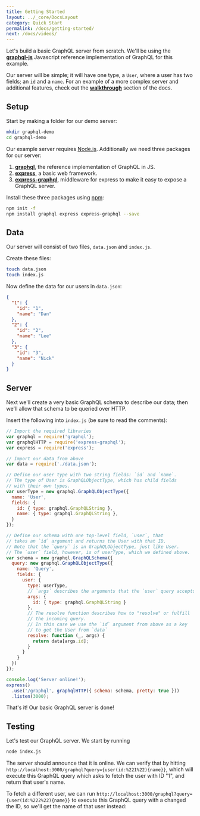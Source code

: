 ```yaml
---
title: Getting Started
layout: ../_core/DocsLayout
category: Quick Start
permalink: /docs/getting-started/
next: /docs/videos/
---
```


Let's build a basic GraphQL server from scratch. We'll be using the **[graphql-js](https://github.com/graphql/graphql-js)** Javascript reference implementation of GraphQL for this example.

Our server will be simple; it will have one type, a `User`, where a user has two fields; an `id` and a `name`. For an example of a more complex server and additional features,
check out the **[walkthrough](../intro)** section of the docs.

## Setup

Start by making a folder for our demo server:

```sh
mkdir graphql-demo
cd graphql-demo
```

Our example server requires [Node.js](https://nodejs.org/en/). Additionally we need three packages for our server:

1. **[graphql](https://github.com/graphql/graphql-js)**, the reference implementation of GraphQL in JS.
2. **[express](https://github.com/strongloop/express)**, a basic web framework.
3. **[express-graphql](https://github.com/graphql/express-graphql)**, middleware for express to make it easy to expose a GraphQL server.

Install these three packages using [npm](https://docs.npmjs.com/getting-started/installing-node):

```sh
npm init -f
npm install graphql express express-graphql --save
```

## Data

Our server will consist of two files, `data.json` and `index.js`.

Create these files:

```sh
touch data.json
touch index.js
```

Now define the data for our users in `data.json`:

```json
{
  "1": {
    "id": "1",
    "name": "Dan"
  },
  "2": {
    "id": "2",
    "name": "Lee"
  },
  "3": {
    "id": "3",
    "name": "Nick"
  }
}
```

## Server

Next we'll create a very basic GraphQL schema to describe our data;
then we'll allow that schema to be queried over HTTP.

Insert the following into `index.js` (be sure to read the comments):

```js
// Import the required libraries
var graphql = require('graphql');
var graphqlHTTP = require('express-graphql');
var express = require('express');

// Import our data from above
var data = require('./data.json');

// Define our user type with two string fields: `id` and `name`.
// The type of User is GraphQLObjectType, which has child fields
// with their own types.
var userType = new graphql.GraphQLObjectType({
  name: 'User',
  fields: {
    id: { type: graphql.GraphQLString },
    name: { type: graphql.GraphQLString },
  }
});

// Define our schema with one top-level field, `user`, that
// takes an `id` argument and returns the User with that ID.
// Note that the `query` is an GraphQLObjectType, just like User.
// The `user` field, however, is of userType, which we defined above.
var schema = new graphql.GraphQLSchema({
  query: new graphql.GraphQLObjectType({
    name: 'Query',
    fields: {
      user: {
        type: userType,
        // `args` describes the arguments that the `user` query accepts
        args: {
          id: { type: graphql.GraphQLString }
        },
        // The resolve function describes how to "resolve" or fulfill
        // the incoming query.
        // In this case we use the `id` argument from above as a key
        // to get the User from `data`
        resolve: function (_, args) {
          return data[args.id];
        }
      }
    }
  })
});

console.log('Server online!');
express()
  .use('/graphql', graphqlHTTP({ schema: schema, pretty: true }))
  .listen(3000);
```

<script data-inline>
var graphql = require('graphql');

var data = {
  "1": {
    "id": "1",
    "name": "Dan"
  },
  "2": {
    "id": "2",
    "name": "Lee"
  },
  "3": {
    "id": "3",
    "name": "Nick"
  }
};

var userType = new graphql.GraphQLObjectType({
  name: 'User',
  fields: {
    id: { type: graphql.GraphQLString },
    name: { type: graphql.GraphQLString },
  }
});

var schema = new graphql.GraphQLSchema({
  query: new graphql.GraphQLObjectType({
    name: 'Query',
    fields: {
      user: {
        type: userType,
        args: {
          id: { type: graphql.GraphQLString }
        },
        resolve: function (_, args) {
          return data[args.id];
        }
      }
    }
  })
});

global.schema = schema;
</script>

That's it! Our basic GraphQL server is done!

## Testing

Let's test our GraphQL server. We start by running

```sh
node index.js
```

The server should announce that it is online. We can verify that by hitting
`http://localhost:3000/graphql?query={user(id:%221%22){name}}`, which will
execute this GraphQL query which asks to fetch the user with ID "1", and return
that user's name.

<script data-inline>
  import MiniGraphiQL from '../_core/MiniGraphiQL';
  renderHere(<MiniGraphiQL schema={global.schema} query={ `
{
  user(id: "1") {
    name
  }
}
`} />);
</script>

To fetch a different user, we can run `http://localhost:3000/graphql?query={user(id:%222%22){name}}`
to execute this GraphQL query with a changed the ID, so we'll get the name of
that user instead:

<script data-inline>
  import MiniGraphiQL from '../_core/MiniGraphiQL';
  renderHere(<MiniGraphiQL schema={global.schema} query={ `
{
  user(id: "2") {
    name
  }
}
`} />);
</script>

